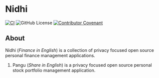 # Nidhi

[![CI](https://github.com/hyperweavers/nidhi/actions/workflows/ci.yml/badge.svg)](https://github.com/hyperweavers/nidhi/actions/workflows/ci.yml) ![GitHub License](https://img.shields.io/github/license/hyperweavers/nidhi)
 [![Contributor Covenant](https://img.shields.io/badge/Contributor%20Covenant-2.1-4baaaa.svg)](code_of_conduct.md)

## About

Nidhi (_Finance in English_) is a collection of privacy focused open source personal finance management applications.

1. Pangu (_Share in English_) is a privacy focused open source personal stock portfolio management application.
